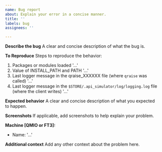 ```yaml
---
name: Bug report
about: Explain your error in a concise manner.
title: ''
labels: bug
assignees: ''

---
```


**Describe the bug**
A clear and concise description of what the bug is.

**To Reproduce**
Steps to reproduce the behavior:
1. Packages or modules loaded '...'
2. Value of INSTALL_PATH and PATH '...'
3. Last logger message in the qraise_XXXXXX file (where `qraise` was called) '...'
4. Last logger message in the `$STORE/.api_simulator/log/logging.log` file (where the client writes) '...'

**Expected behavior**
A clear and concise description of what you expected to happen.

**Screenshots**
If applicable, add screenshots to help explain your problem.

**Machine [QMIO or FT3]:**
 - Name: '...'

**Additional context**
Add any other context about the problem here.

